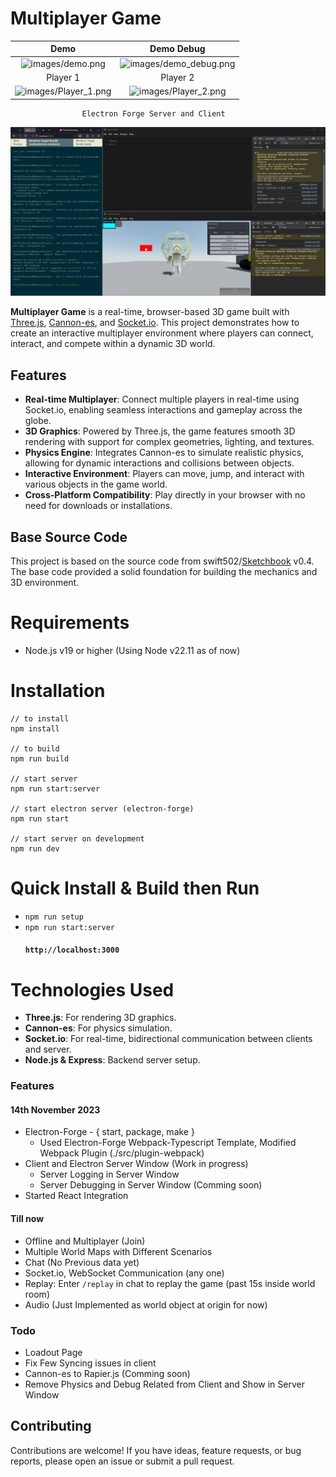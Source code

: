# Multiplayer Game

|                    Demo                     |                   Demo Debug                    |
| :-----------------------------------------: | :---------------------------------------------: |
|     ![images/demo.png](images/demo.png)     | ![images/demo_debug.png](images/demo_debug.png) |
|                  Player 1                   |                    Player 2                     |
| ![images/Player_1.png](images/Player_1.png) |   ![images/Player_2.png](images/Player_2.png)   |

    				Electron Forge Server and Client

![images/Screenshot_2024-11-14_234340.png](images/Screenshot_2024-11-14_234340.png)

**Multiplayer Game** is a real-time, browser-based 3D game built with [Three.js](https://threejs.org/), [Cannon-es](https://github.com/pmndrs/cannon-es), and [Socket.io](https://socket.io/). This project demonstrates how to create an interactive multiplayer environment where players can connect, interact, and compete within a dynamic 3D world.

## Features

-   **Real-time Multiplayer**: Connect multiple players in real-time using Socket.io, enabling seamless interactions and gameplay across the globe.
-   **3D Graphics**: Powered by Three.js, the game features smooth 3D rendering with support for complex geometries, lighting, and textures.
-   **Physics Engine**: Integrates Cannon-es to simulate realistic physics, allowing for dynamic interactions and collisions between objects.
-   **Interactive Environment**: Players can move, jump, and interact with various objects in the game world.
-   **Cross-Platform Compatibility**: Play directly in your browser with no need for downloads or installations.

## Base Source Code

This project is based on the source code from swift502/[Sketchbook](https://github.com/swift502/Sketchbook) v0.4. The base code provided a solid foundation for building the mechanics and 3D environment.

# Requirements

-   Node.js v19 or higher (Using Node v22.11 as of now)

# Installation

```
// to install
npm install

// to build
npm run build

// start server
npm run start:server

// start electron server (electron-forge)
npm run start

// start server on development
npm run dev
```

# Quick Install & Build then Run

-   `npm run setup`
-   `npm run start:server`
    #### `http://localhost:3000`

# Technologies Used

-   **Three.js**: For rendering 3D graphics.
-   **Cannon-es**: For physics simulation.
-   **Socket.io**: For real-time, bidirectional communication between clients and server.
-   **Node.js & Express**: Backend server setup.

### Features

#### 14th November 2023

-   Electron-Forge - { start, package, make }
    -   Used Electron-Forge Webpack-Typescript Template, Modified Webpack Plugin (./src/plugin-webpack)
-   Client and Electron Server Window (Work in progress)
    -   Server Logging in Server Window
    -   Server Debugging in Server Window (Comming soon)
-   Started React Integration

#### Till now

-   Offline and Multiplayer (Join)
-   Multiple World Maps with Different Scenarios
-   Chat (No Previous data yet)
-   Socket.io, WebSocket Communication (any one)
-   Replay: Enter `/replay` in chat to replay the game (past 15s inside world room)
-   Audio (Just Implemented as world object at origin for now)

### Todo

-   Loadout Page
-   Fix Few Syncing issues in client
-   Cannon-es to Rapier.js (Comming soon)
-   Remove Physics and Debug Related from Client and Show in Server Window

## Contributing

Contributions are welcome! If you have ideas, feature requests, or bug reports, please open an issue or submit a pull request.
